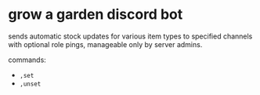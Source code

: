 # grow a garden discord bot

sends automatic stock updates for various item types to specified channels with optional role pings, manageable only by server admins.

commands:
- `,set`
- `,unset`
